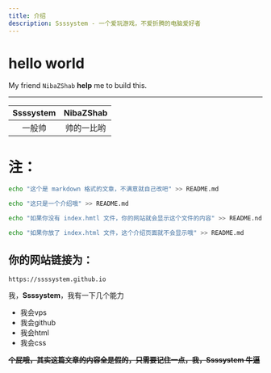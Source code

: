 ```yaml
---
title: 介绍
description: Ssssystem - 一个爱玩游戏，不爱折腾的电脑爱好者
---
```


# hello world

My friend ``NibaZShab`` **help** me to build this. 

---

| Ssssystem | NibaZShab | 
| :------: | :------: | 
| 一般帅 | 帅的一比哟 |

# 注：
```bash
echo "这个是 markdown 格式的文章，不满意就自己改吧" >> README.md
```
```bash
echo "这只是一个介绍哦" >> README.md
```
```bash
echo "如果你没有 index.hmtl 文件，你的网站就会显示这个文件的内容" >> README.nd
```
```bash
echo "如果你放了 index.html 文件，这个介绍页面就不会显示哦" >> README.md
```
## 你的网站链接为：
```
https://ssssystem.github.io
```

我，**Ssssystem**，我有一下几个能力

* 我会vps
* 我会github
* 我会html
* 我会css

~~**个屁哦，其实这篇文章的内容全是假的，只需要记住一点，我，Ssssystem 牛逼**~~
